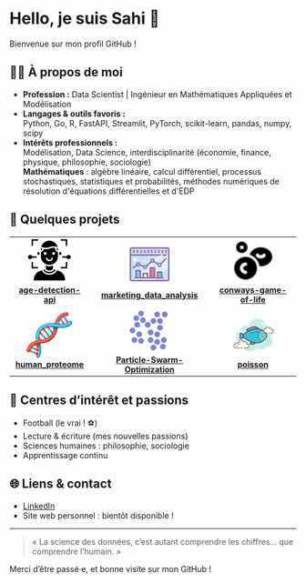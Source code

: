 # Hello, je suis Sahi 👋

Bienvenue sur mon profil GitHub !

## 👨‍💻 À propos de moi

- **Profession :** Data Scientist | Ingénieur en Mathématiques Appliquées et Modélisation 
- **Langages & outils favoris :**  
  Python, Go, R, FastAPI, Streamlit, PyTorch, scikit-learn, pandas, numpy, scipy  
- **Intérêts professionnels :**  
  Modélisation, Data Science, interdisciplinarité (économie, finance, physique, philosophie, sociologie)  
  **Mathématiques** : algèbre linéaire, calcul différentiel, processus stochastiques, statistiques et probabilités, méthodes numériques de résolution d'équations différentielles et d'EDP

## 🚀 Quelques projets 

<table>
  <tr>
    <td align="center">
      <a href="https://github.com/sahi-mfg/age-detection-api">
        <img src="https://github.com/sahi-mfg/sahi-mfg/blob/main/assets/age-detection-api.png" width="80" alt="Age Detection API"/><br/>
        <b>age-detection-api</b>
      </a>
    </td>
    <td align="center">
      <a href="https://github.com/sahi-mfg/marketing_data_analysis">
        <img src="https://github.com/sahi-mfg/sahi-mfg/blob/main/assets/marketing_data_analysis.png" width="80" alt="Marketing Data Analysis"/><br/>
        <b>marketing_data_analysis</b>
      </a>
    </td>
    <td align="center">
      <a href="https://github.com/sahi-mfg/conways-game-of-life">
        <img src="https://github.com/sahi-mfg/sahi-mfg/blob/main/assets/conways-game-of-life.png" width="80" alt="Conway's Game of Life"/><br/>
        <b>conways-game-of-life</b>
      </a>
    </td>
  </tr>
  <tr>
    <td align="center">
      <a href="https://github.com/sahi-mfg/human_proteome">
        <img src="https://github.com/sahi-mfg/sahi-mfg/blob/main/assets/human_proteome.png" width="80" alt="Human Proteome"/><br/>
        <b>human_proteome</b>
      </a>
    </td>
    <td align="center">
      <a href="https://github.com/sahi-mfg/Particle-Swarm-Optimization">
        <img src="https://github.com/sahi-mfg/sahi-mfg/blob/main/assets/Particle-Swarm-Optimization.png" width="80" alt="Particle Swarm Optimization"/><br/>
        <b>Particle-Swarm-Optimization</b>
      </a>
    </td>
    <td align="center">
      <a href="https://github.com/sahi-mfg/poisson">
        <img src="https://github.com/sahi-mfg/sahi-mfg/blob/main/assets/poisson.png" width="80" alt="Poisson"/><br/>
        <b>poisson</b>
      </a>
    </td>
  </tr>
</table>

## 🌱 Centres d’intérêt et passions

- Football (le vrai ! ⚽)
- Lecture & écriture (mes nouvelles passions)
- Sciences humaines : philosophie, sociologie
- Apprentissage continu

## 🌐 Liens & contact

- [LinkedIn](https://www.linkedin.com/in/sahi-mohamed-francis-gonsangbeu/) 
- Site web personnel : bientôt disponible !

---

> « La science des données, c’est autant comprendre les chiffres… que comprendre l’humain. »

Merci d’être passé·e, et bonne visite sur mon GitHub !
